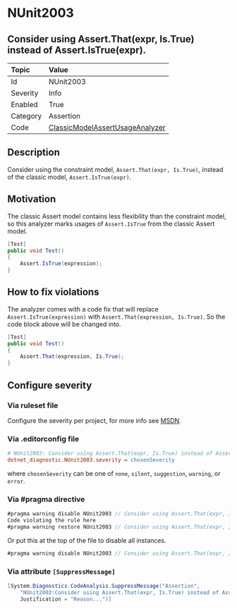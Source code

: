 # NUnit2003

## Consider using Assert.That(expr, Is.True) instead of Assert.IsTrue(expr).

| Topic    | Value
| :--      | :--
| Id       | NUnit2003
| Severity | Info
| Enabled  | True
| Category | Assertion
| Code     | [ClassicModelAssertUsageAnalyzer](https://github.com/nunit/nunit.analyzers/blob/master/src/nunit.analyzers/ClassicModelAssertUsage/ClassicModelAssertUsageAnalyzer.cs)

## Description

Consider using the constraint model, `Assert.That(expr, Is.True)`, instead of the classic model, `Assert.IsTrue(expr)`.

## Motivation

The classic Assert model contains less flexibility than the constraint model,
so this analyzer marks usages of `Assert.IsTrue` from the classic Assert model.

```csharp
[Test]
public void Test()
{
    Assert.IsTrue(expression);
}
```

## How to fix violations

The analyzer comes with a code fix that will replace `Assert.IsTrue(expression)` with
`Assert.That(expression, Is.True)`. So the code block above will be changed into.

```csharp
[Test]
public void Test()
{
    Assert.That(expression, Is.True);
}
```

<!-- start generated config severity -->
## Configure severity

### Via ruleset file

Configure the severity per project, for more info see [MSDN](https://msdn.microsoft.com/en-us/library/dd264949.aspx).

### Via .editorconfig file

```ini
# NUnit2003: Consider using Assert.That(expr, Is.True) instead of Assert.IsTrue(expr).
dotnet_diagnostic.NUnit2003.severity = chosenSeverity
```

where `chosenSeverity` can be one of `none`, `silent`, `suggestion`, `warning`, or `error`.

### Via #pragma directive

```csharp
#pragma warning disable NUnit2003 // Consider using Assert.That(expr, Is.True) instead of Assert.IsTrue(expr).
Code violating the rule here
#pragma warning restore NUnit2003 // Consider using Assert.That(expr, Is.True) instead of Assert.IsTrue(expr).
```

Or put this at the top of the file to disable all instances.

```csharp
#pragma warning disable NUnit2003 // Consider using Assert.That(expr, Is.True) instead of Assert.IsTrue(expr).
```

### Via attribute `[SuppressMessage]`

```csharp
[System.Diagnostics.CodeAnalysis.SuppressMessage("Assertion",
    "NUnit2003:Consider using Assert.That(expr, Is.True) instead of Assert.IsTrue(expr).",
    Justification = "Reason...")]
```
<!-- end generated config severity -->
